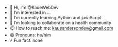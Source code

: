 - 👋 Hi, I’m @KaueWebDev
- 👀 I’m interested in ...
- 🌱 I’m currently learning Python and javaScript
- 💞️ I’m looking to collaborate on a health community 
- 📫 How to reach me: kaueandersondev@gmail.com
- 😄 Pronouns: he/him
- ⚡ Fun fact: none

<!---
KaueWebDev/KaueWebDev is a ✨ special ✨ repository because its `README.md` (this file) appears on your GitHub profile.
You can click the Preview link to take a look at your changes.
--->
